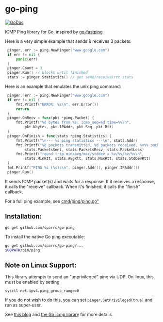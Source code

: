 # go-ping
[![GoDoc](https://godoc.org/github.com/sparrc/go-ping?status.svg)](https://godoc.org/github.com/sparrc/go-ping)

ICMP Ping library for Go, inspired by
[go-fastping](https://github.com/tatsushid/go-fastping)

Here is a very simple example that sends & receives 3 packets:

```go
 pinger, err := ping.NewPinger("www.google.com")
 if err != nil {
     panic(err)
 }
 pinger.Count = 3
 pinger.Run() // blocks until finished
 stats := pinger.Statistics() // get send/receive/rtt stats
```

Here is an example that emulates the unix ping command:

```go
 pinger, err := ping.NewPinger("www.google.com")
 if err != nil {
     fmt.Printf("ERROR: %s\n", err.Error())
     return
 }
 pinger.OnRecv = func(pkt *ping.Packet) {
     fmt.Printf("%d bytes from %s: icmp_seq=%d time=%v\n",
         pkt.Nbytes, pkt.IPAddr, pkt.Seq, pkt.Rtt)
 }
 pinger.OnFinish = func(stats *ping.Statistics) {
     fmt.Printf("\n--- %s ping statistics ---\n", stats.Addr)
     fmt.Printf("%d packets transmitted, %d packets received, %v%% packet loss\n",
         stats.PacketsSent, stats.PacketsRecv, stats.PacketLoss)
     fmt.Printf("round-trip min/avg/max/stddev = %v/%v/%v/%v\n",
         stats.MinRtt, stats.AvgRtt, stats.MaxRtt, stats.StdDevRtt)
 }
 fmt.Printf("PING %s (%s):\n", pinger.Addr(), pinger.IPAddr())
 pinger.Run()
```

It sends ICMP packet(s) and waits for a response. If it receives a response,
it calls the "receive" callback. When it's finished, it calls the "finish"
callback.

For a full ping example, see
[cmd/ping/ping.go"](https://github.com/sparrc/go-ping/blob/master/cmd/ping/ping.go)

## Installation:

```
go get github.com/sparrc/go-ping
```

To install the native Go ping executable:

```bash
go get github.com/sparrc/go-ping/...
$GOPATH/bin/ping
```

## Note on Linux Support:

This library attempts to send an
"unprivileged" ping via UDP. On linux, this must be enabled by setting

```
sysctl net.ipv4.ping_group_range=0
```

If you do not wish to do this, you can set `pinger.SetPrivileged(true)` and
run as super-user.

See [this blog](https://sturmflut.github.io/linux/ubuntu/2015/01/17/unprivileged-icmp-sockets-on-linux/)
and [the Go icmp library](https://godoc.org/golang.org/x/net/icmp) for more details.
